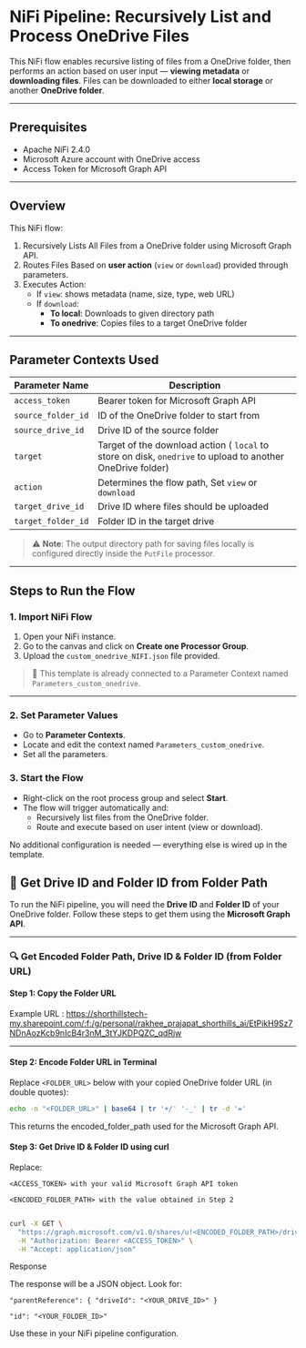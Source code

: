 # NiFi Pipeline: Recursively List and Process OneDrive Files

This NiFi flow enables recursive listing of files from a OneDrive folder, then performs an action based on user input — **viewing metadata** or **downloading files**. Files can be downloaded to either **local storage** or another **OneDrive folder**.

---

## Prerequisites

- Apache NiFi 2.4.0
- Microsoft Azure account with OneDrive access
- Access Token for Microsoft Graph API


---

## Overview

This NiFi flow:
1. Recursively Lists All Files from a OneDrive folder using Microsoft Graph API.
2. Routes Files Based on **user action** (`view` or `download`) provided through parameters.
3. Executes Action:
   - If `view`: shows metadata (name, size, type, web URL)
   - If `download`:
     - **To local**: Downloads to given directory path
     - **To onedrive**: Copies files to a target OneDrive folder

---

## Parameter Contexts Used

| Parameter Name       | Description                                      |
|----------------------|--------------------------------------------------|
| `access_token`       | Bearer token for Microsoft Graph API             |
| `source_folder_id`| ID of the OneDrive folder to start from |
| `source_drive_id`        | Drive ID of the source folder          |
| `target`    | Target of the download action ( `local` to store on disk, `onedrive` to upload to another OneDrive folder) |
| `action`   | Determines the flow path, Set `view` or `download` |
|`target_drive_id`  | Drive ID where files should be uploaded  |
|`target_folder_id` | Folder ID in the target drive |

> ⚠️ **Note**: The output directory path for saving files locally is configured directly inside the `PutFile` processor.

---
## Steps to Run the Flow

### 1. Import NiFi Flow

1. Open your NiFi instance.
2. Go to the canvas and click on **Create one Processor Group**.
3. Upload the `custom_onedrive_NIFI.json` file provided.


> 📝 This template is already connected to a Parameter Context named `Parameters_custom_onedrive`.

---

### 2. Set Parameter Values

- Go to **Parameter Contexts**.
- Locate and edit the context named `Parameters_custom_onedrive`.
- Set all the parameters.


### 3. Start the Flow

- Right-click on the root process group and select **Start**.
- The flow will trigger automatically and:
   - Recursively list files from the OneDrive folder.
   - Route and execute based on user intent (view or download).

No additional configuration is needed — everything else is wired up in the template.

## 📁 Get Drive ID and Folder ID from Folder Path

To run the NiFi pipeline, you will need the **Drive ID** and **Folder ID** of your OneDrive folder. Follow these steps to get them using the **Microsoft Graph API**.

---

### 🔍 Get Encoded Folder Path, Drive ID & Folder ID (from Folder URL)

#### Step 1: Copy the Folder URL

Example URL : https://shorthillstech-my.sharepoint.com/:f:/g/personal/rakhee_prajapat_shorthills_ai/EtPikH9Sz7NDnAozKcb9nIcB4r3nM_3tYJKDPQZC_qdRjw


---

#### Step 2: Encode Folder URL in Terminal

Replace `<FOLDER_URL>` below with your copied OneDrive folder URL (in double quotes):

```bash
echo -n "<FOLDER_URL>" | base64 | tr '+/' '-_' | tr -d '='
```

This returns the encoded_folder_path used for the Microsoft Graph API.

#### Step 3: Get Drive ID & Folder ID using curl

Replace:

    <ACCESS_TOKEN> with your valid Microsoft Graph API token

    <ENCODED_FOLDER_PATH> with the value obtained in Step 2

```bash

curl -X GET \
  "https://graph.microsoft.com/v1.0/shares/u!<ENCODED_FOLDER_PATH>/driveItem" \
  -H "Authorization: Bearer <ACCESS_TOKEN>" \
  -H "Accept: application/json"
```

Response

The response will be a JSON object. Look for:

    "parentReference": { "driveId": "<YOUR_DRIVE_ID>" }

    "id": "<YOUR_FOLDER_ID>"

Use these in your NiFi pipeline configuration.


